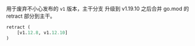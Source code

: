 用于废弃不小心发布的 `v1` 版本，主干分支 升级到 v1.19.10 之后合并 go.mod 的 retract 部分到主干。

```go.mod
retract (
	[v1.12.8, v1.12.10]
)
```
